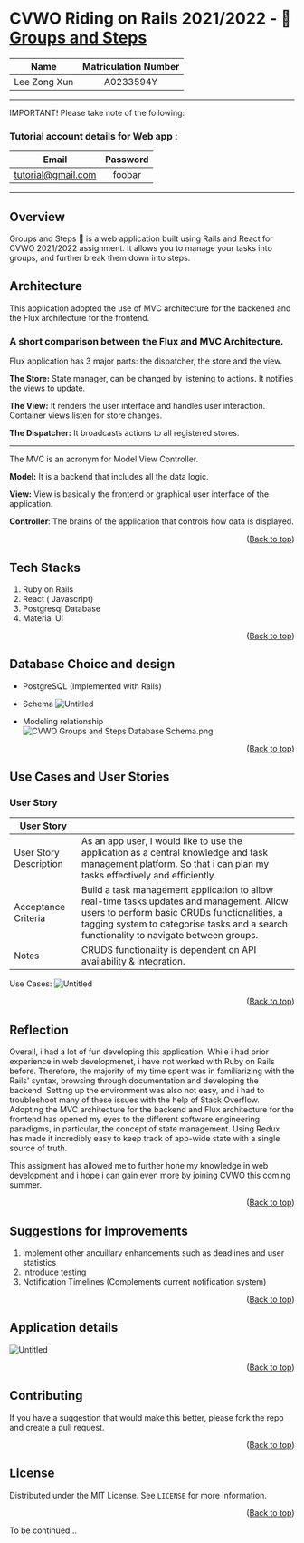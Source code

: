# CVWO Riding on Rails 2021/2022 - 📝 [Groups and Steps](https://cvwo-groups-and-steps.netlify.app/)

<div id="#top"></div>

|     Name     | Matriculation Number |
| :----------: | :------------------: |
| Lee Zong Xun |      A0233594Y       |

---

<span color="red"> IMPORTANT! Please take note of the following: </span>

### Tutorial account details for Web app :

|       Email        | Password |
| :----------------: | :------: |
| tutorial@gmail.com |  foobar  |

---

## Overview

Groups and Steps 📝 is a web application built using Rails and React for CVWO 2021/2022 assignment. It allows you to manage your tasks into groups, and further break them down into steps.

## Architecture

This application adopted the use of MVC architecture for the backened and the Flux architecture for the frontend.

### A short comparison between the Flux and MVC Architecture.

Flux application has 3 major parts: the dispatcher, the store and the view.

**The Store:** State manager, can be changed by listening to actions. It notifies the views to update.

**The View:** It renders the user interface and handles user interaction. Container views listen for store changes.

**The Dispatcher:** It broadcasts actions to all registered stores.

---

The MVC is an acronym for Model View Controller.

**Model:** It is a backend that includes all the data logic.

**View:** View is basically the frontend or graphical user interface of the application.

**Controller**: The brains of the application that controls how data is displayed.

<p align="right">(<a href="#top">Back to top</a>)</p>

## Tech Stacks

1. Ruby on Rails
2. React ( Javascript)
3. Postgresql Database
4. Material UI

<p align="right">(<a href="#top">Back to top</a>)</p>

## Database Choice and design

- PostgreSQL (Implemented with Rails)
- Schema
  ![Untitled](https://s3-us-west-2.amazonaws.com/secure.notion-static.com/74f08995-0f18-4d7f-90aa-2c7463cae55c/Untitled.png)

- Modeling relationship
  ![CVWO Groups and Steps Database Schema.png](https://s3-us-west-2.amazonaws.com/secure.notion-static.com/c210cf7a-8d2c-4642-bf60-b18c2c99d3bf/CVWO_Groups_and_Steps_Database_Schema.png)

<p align="right">(<a href="#top">Back to top</a>)</p>

## Use Cases and User Stories

### User Story

| User Story             |                                                                                                                                                                                                                                      |
| ---------------------- | ------------------------------------------------------------------------------------------------------------------------------------------------------------------------------------------------------------------------------------ |
| User Story Description | As an app user, I would like to use the application as a central knowledge and task management platform. So that i can plan my tasks effectively and efficiently.                                                                    |
| Acceptance Criteria    | Build a task management application to allow real-time tasks updates and management. Allow users to perform basic CRUDs functionalities, a tagging system to categorise tasks and a search functionality to navigate between groups. |
| Notes                  | CRUDS functionality is dependent on API availability & integration.                                                                                                                                                                  |

Use Cases:
![Untitled](https://s3-us-west-2.amazonaws.com/secure.notion-static.com/63b02d36-8313-4d70-b2c8-f2dc2684dbfe/Untitled.png)

<p align="right">(<a href="#top">Back to top</a>)</p>

## Reflection

Overall, i had a lot of fun developing this application. While i had prior experience in web developmenet, i have not worked with Ruby on Rails before. Therefore, the majority of my time spent was in familiarizing with the Rails' syntax, browsing through documentation and developing the backend. Setting up the environment was also not easy, and i had to troubleshoot many of these issues with the help of Stack Overflow. Adopting the MVC architecture for the backend and Flux architecture for the frontend has opened my eyes to the different software engineering paradigms, in particular, the concept of state management. Using Redux has made it incredibly easy to keep track of app-wide state with a single source of truth.

This assigment has allowed me to further hone my knowledge in web development and i hope i can gain even more by joining CVWO this coming summer.

<p align="right">(<a href="#top">Back to top</a>)</p>

## Suggestions for improvements

1. Implement other ancuillary enhancements such as deadlines and user statistics
2. Introduce testing
3. Notification Timelines (Complements current notification system)
<p align="right">(<a href="#top">Back to top</a>)</p>

## Application details

![Untitled](https://s3-us-west-2.amazonaws.com/secure.notion-static.com/fc5fec97-7471-43db-833f-4b3e1451f838/Untitled.png)

<p align="right">(<a href="#top">Back to top</a>)</p>

## Contributing

If you have a suggestion that would make this better, please fork the repo and create a pull request.

<p align="right">(<a href="#top">Back to top</a>)</p>

<!-- LICENSE -->

## License

Distributed under the MIT License. See `LICENSE` for more information.

<p align="right">(<a href="#top">Back to top</a>)</p>

To be continued...
